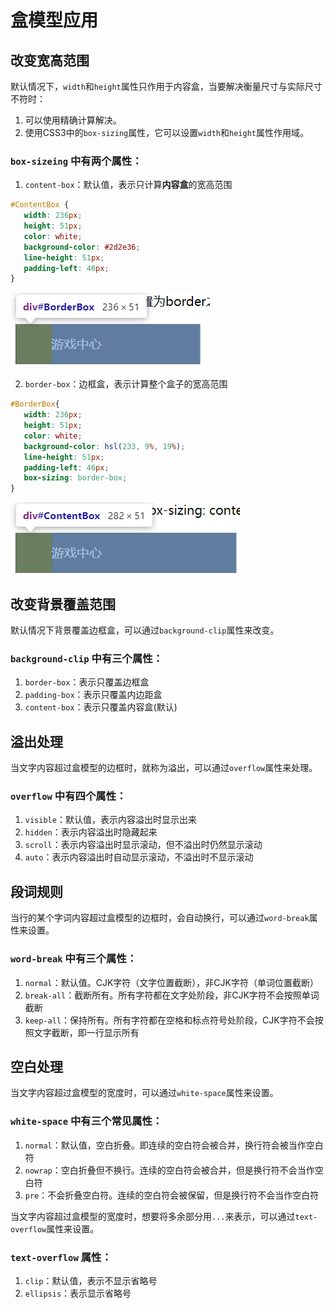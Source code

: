 # 盒模型应用

## 改变宽高范围

默认情况下，`width`和`height`属性只作用于内容盒，当要解决衡量尺寸与实际尺寸不符时：
1. 可以使用精确计算解决。
2. 使用CSS3中的`box-sizing`属性，它可以设置`width`和`height`属性作用域。

### `box-sizeing` 中有两个属性：
   1. `content-box`：默认值，表示只计算**内容盒**的宽高范围
```css
#ContentBox {
   width: 236px;
   height: 51px;
   color: white;
   background-color: #2d2e36;
   line-height: 51px;
   padding-left: 46px;
}
```
![](./img/borderBox.png)

   2. `border-box`：边框盒，表示计算整个盒子的宽高范围
```css
#BorderBox{
   width: 236px;
   height: 51px;
   color: white;
   background-color: hsl(233, 9%, 19%);
   line-height: 51px;
   padding-left: 46px;
   box-sizing: border-box;
}
```
![](./img/contentBox.png)

## 改变背景覆盖范围
默认情况下背景覆盖边框盒，可以通过`background-clip`属性来改变。

### `background-clip` 中有三个属性：
   1. `border-box`：表示只覆盖边框盒
   2. `padding-box`：表示只覆盖内边距盒
   3. `content-box`：表示只覆盖内容盒(默认)

## 溢出处理

当文字内容超过盒模型的边框时，就称为溢出，可以通过`overflow`属性来处理。
### `overflow` 中有四个属性：
   1. `visible`：默认值，表示内容溢出时显示出来
   2. `hidden`：表示内容溢出时隐藏起来
   3. `scroll`：表示内容溢出时显示滚动，但不溢出时仍然显示滚动
   4. `auto`：表示内容溢出时自动显示滚动，不溢出时不显示滚动

## 段词规则

当行的某个字词内容超过盒模型的边框时，会自动换行，可以通过`word-break`属性来设置。

### `word-break` 中有三个属性：
   1. `normal`：默认值。CJK字符（文字位置截断），非CJK字符（单词位置截断）
   2. `break-all`：截断所有。所有字符都在文字处阶段，非CJK字符不会按照单词截断
   3. `keep-all`：保持所有。所有字符都在空格和标点符号处阶段，CJK字符不会按照文字截断，即一行显示所有

## 空白处理

当文字内容超过盒模型的宽度时，可以通过`white-space`属性来设置。
### `white-space` 中有三个常见属性：
   1. `normal`：默认值，空白折叠。即连续的空白符会被合并，换行符会被当作空白符
   2. `nowrap`：空白折叠但不换行。连续的空白符会被合并，但是换行符不会当作空白符
   3. `pre`：不会折叠空白符。连续的空白符会被保留，但是换行符不会当作空白符

当文字内容超过盒模型的宽度时，想要将多余部分用`...`来表示，可以通过`text-overflow`属性来设置。
### `text-overflow` 属性：
   1. `clip`：默认值，表示不显示省略号
   2. `ellipsis`：表示显示省略号